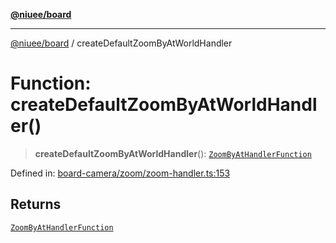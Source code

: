 [**@niuee/board**](../README.md)

***

[@niuee/board](../globals.md) / createDefaultZoomByAtWorldHandler

# Function: createDefaultZoomByAtWorldHandler()

> **createDefaultZoomByAtWorldHandler**(): [`ZoomByAtHandlerFunction`](../type-aliases/ZoomByAtHandlerFunction.md)

Defined in: [board-camera/zoom/zoom-handler.ts:153](https://github.com/niuee/board/blob/e6c1edcccf6525a0cc9088782c7c4653e837f533/src/board-camera/zoom/zoom-handler.ts#L153)

## Returns

[`ZoomByAtHandlerFunction`](../type-aliases/ZoomByAtHandlerFunction.md)
